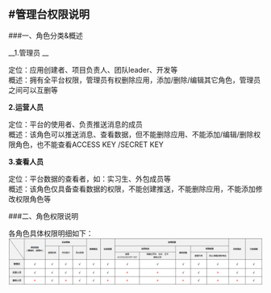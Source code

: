#管理台权限说明
-------------

###一、角色分类&概述

__1.管理员
__

定位：应用创建者、项目负责人、团队leader、开发等<br>概述：拥有全平台权限，管理员有权删除应用，添加/删除/编辑其它角色，管理员之间可以互删等



__2.运营人员__

定位：平台的使用者、负责推送消息的成员<br>概述：该角色可以推送消息、查看数据，但不能删除应用、不能添加/编辑/删除权限角色，也不能查看ACCESS KEY /SECRET KEY

__3.查看人员__

定位：平台数据的查看者，如：实习生、外包成员等<br>概述：该角色仅具备查看数据的权限，不能创建推送，不能删除应用，不能添加修改权限角色等

###二、角色权限说明

各角色具体权限明细如下：
![](/assets/权限表.png)

